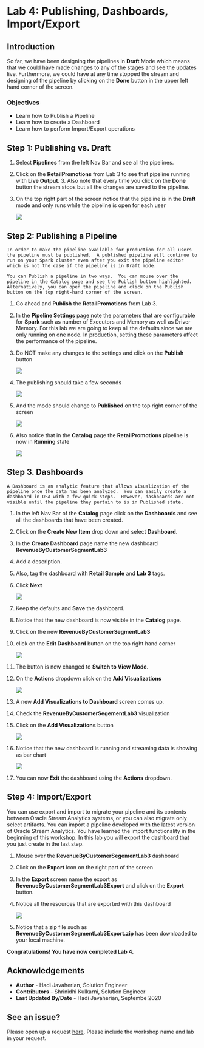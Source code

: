 # Lab 4: Publishing, Dashboards, Import/Export

## Introduction
So far, we have been designing the pipelines in **Draft** Mode which means that we could have made changes to any of the stages and see the updates live.  Furthermore, we could have at any time stopped the stream and designing of the pipeline by clicking on the **Done** button in the upper left hand corner of the screen.

### Objectives
- Learn how to Publish a Pipeline
- Learn how to create a Dashboard
- Learn how to perform Import/Export operations


## **Step 1:** Publishing vs. Draft
1. Select **Pipelines** from the left Nav Bar and see all the pipelines.  
2. Click on the **RetailPromotions** from Lab 3 to see that pipeline running with **Live Output**.  3. Also note that every time you click on the **Done** button the stream stops but all the changes are saved to the pipeline.  
3. On the top right part of the screen notice that the pipeline is in the **Draft** mode and only runs while the pipeline is open for each user

    ![](./images/donedraft.png)

## **Step 2:** Publishing a Pipeline
    In order to make the pipeline available for production for all users the pipeline must be published.  A published pipeline will continue to run on your Spark cluster even after you exit the pipeline editor which is not the case if the pipeline is in Draft mode.

    You can Publish a pipeline in two ways.  You can mouse over the pipeline in the Catalog page and see the Publish button highlighted.  Alternatively, you can open the pipeline and click on the Publish button on the top right-hand corner of the screen.

1. Go ahead and **Publish** the **RetailPromotions** from Lab 3.
2. In the **Pipeline Settings** page note the parameters that are configurable for **Spark** such as number of Executors and Memory as well as Driver Memory.  For this lab we are going to keep all the defaults since we are only running on one node.  In production, setting these parameters affect the performance of the pipeline.
3. Do NOT make any changes to the settings and click on the **Publish** button

    ![](./images/pipelinesettings.png)

4. The publishing should take a few seconds

    ![](./images/publish.png)

5. And the mode should change to **Published** on the top right corner of the screen

    ![](./images/published.png)

6. Also notice that  in the **Catalog** page the **RetailPromotions** pipeline is now in **Running** state

    ![](./images/published2.png)

## **Step 3.** Dashboards
    A Dashboard is an analytic feature that allows visualization of the pipeline once the data has been analyzed.  You can easily create a dashboard in OSA with a few quick steps.  However, dashboards are not visible until the pipeline they pertain to is in Published state.

1. In the left Nav Bar of the **Catalog** page click on the **Dashboards** and see all the dashboards that have been created.

2. Click on the **Create New Item** drop down and select **Dashboard**.  
3. In the **Create Dashboard** page name the new dashboard **RevenueByCustomerSegmentLab3**
4. Add a description.  
5. Also, tag the dashboard with **Retail Sample** and **Lab 3** tags.  
6. Click **Next**

    ![](./images/newDashboard.png)

7. Keep the defaults and **Save** the dashboard.  
8. Notice that the new dashboard is now visible in the **Catalog** page. 
9.  Click on the new **RevenueByCustomerSegmentLab3** 
10. click on the **Edit Dashboard** button on the top right hand corner

    ![](./images/editDashboard.png)

11. The button is now changed to **Switch to View Mode**.  
12. On the **Actions** dropdown click on the **Add Visualizations**

    ![](./images/editdashboard2.png)

13. A new **Add Visualizations to Dashboard** screen comes up.  
14. Check the **RevenueByCustomerSegementLab3** visualization 
15. Click on the **Add Visualizations** button

    ![](./images/addVisualization.png)

16. Notice that the new dashboard is running and streaming data is showing as bar chart

    ![](./images/dashboardcompleted.png)

17. You can now **Exit** the dashboard using the **Actions** dropdown.

## **Step 4:** Import/Export
You can use export and import to migrate your pipeline and its contents between Oracle Stream Analytics systems, or you can also migrate only select artifacts.  You can import a pipeline developed with the latest version of Oracle Stream Analytics.
You have learned the import functionality in the beginning of this workshop.  In this lab you will export the dashboard that you just create in the last step.

1. Mouse over the **RevenueByCustomerSegementLab3** dashboard
2. Click on the **Export** icon on the right part of the screen

3. In the **Export** screen name the export as **RevenueByCustomerSegmentLab3Export** and click on the **Export** button.  
4. Notice all the resources that are exported with this dashboard

    ![](./images/dashboardexport.png)

5. Notice that a zip file such as **RevenueByCustomerSegmentLab3Export.zip** has been downloaded to your local machine.

**Congratulations! You have now completed Lab 4.**

## Acknowledgements

* **Author** - Hadi Javaherian, Solution Engineer
* **Contributors** - Shrinidhi Kulkarni, Solution Engineer
* **Last Updated By/Date** - Hadi Javaherian, Septembe 2020

## See an issue?  

Please open up a request [here](https://github.com/oracle/learning-library/issues).   Please include the workshop name and lab in your request.
